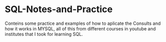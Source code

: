 # SQL-Notes-and-Practice
Conteins some practice and examples of how to aplicate the Consults and how it works in MYSQL, all of this from different courses in youtube and institutes that I took for learning SQL.
